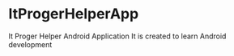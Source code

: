 # ItProgerHelperApp
It Proger Helper Android Application
It is created to learn Android development
